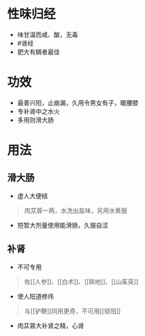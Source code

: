 # 性味归经
- 味甘温而咸、酸，无毒
-  #肾经 
-  肥大有鳞者最佳
# 功效
- 最善兴阳，止崩漏，久用令男女有子，暖腰膝
- 专补肾中之水火
- 多用则滑大肠
# 用法
## 滑大肠
- 虚人大便结
>肉苁蓉一两，水洗出盐味，另用水煮服
- 短暂大剂量使用能滑肠，久服自涩
## 补肾
- 不可专用
>佐[[人参]]、[[白术]]、[[熟地]]、[[山茱萸]]
- 使人阳道修伟
>与[[驴鞭]]同用更奇，不可用[[锁阳]]
- 肉苁蓉大补肾之精，心肾 